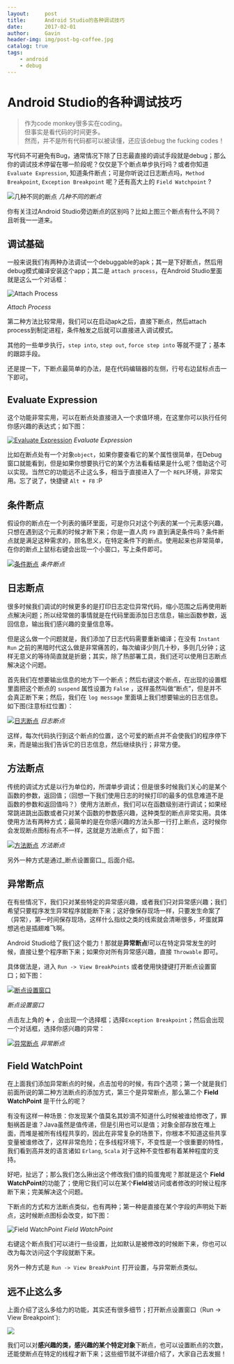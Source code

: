 ```yaml
---
layout:     post
title:      Android Studio的各种调试技巧
date:       2017-02-01
author:     Gavin
header-img: img/post-bg-coffee.jpg
catalog: true
tags:
    - android
    - debug
---
```


Android Studio的各种调试技巧
=======================


>作为code monkey很多实在coding。<br>
>但事实是看代码的时间更多。<br>
>然而，并不是所有代码都可以被读懂，还应该debug the fucking codes！

写代码不可避免有Bug，通常情况下除了日志最直接的调试手段就是debug；那么你的调试技术停留在哪一阶段呢？仅仅是下个断点单步执行吗？或者你知道 `Evaluate Expression`, 知道条件断点；可是你听说过日志断点吗，`Method Breakpoint`, `Exception Breakpoint` 呢？还有高大上的 `Field Watchpoint` ?

![几种不同的断点](http://7sbqce.com1.z0.glb.clouddn.com/test/1450701212799.png)
*几种不同的断点*

你有关注过Android Studio旁边断点的区别吗？比如上图三个断点有什么不同？且听我一一道来。  

调试基础
----

一般来说我们有两种办法调试一个debuggable的apk；其一是下好断点，然后用debug模式编译安装这个app；其二是 `attach process`，在Android Studio里面就是这么一个对话框：

![Attach Process](http://7sbqce.com1.z0.glb.clouddn.com/test/1450697931900.png)

*Attach Process*

第二种方法比较常用，我们可以在启动apk之后，直接下断点，然后attach process到制定进程，条件触发之后就可以直接进入调试模式。

其他的一些单步执行，`step into`, `step out`, `force step into` 等就不提了；基本的跟踪手段。

还是提一下，下断点最简单的办法，是在代码编辑器的左侧，行号右边鼠标点击一下即可。

Evaluate Expression
-------------------

这个功能非常实用，可以在断点处直接进入一个求值环境，在这里你可以执行任何你感兴趣的表达式；如下图：

[![Evaluate Expression](http://7sbqce.com1.z0.glb.clouddn.com/test/1450698259155.png)](http://7sbqce.com1.z0.glb.clouddn.com/test/1450698259155.png "Evaluate Expression")
*Evaluate Expression*

比如在断点处有一个对象`object`，如果你要查看它的某个属性很简单，在Debug窗口就能看到，但是如果你想要执行它的某个方法看看结果是什么呢？借助这个可以实现。当然它的功能远不止这么多，相当于直接进入了一个 `REPL`环境，非常实用。忘了说了，快捷键 `Alt + F8` :P

条件断点
----

假设你的断点在一个列表的循环里面，可是你只对这个列表的某一个元素感兴趣，只想在遇到这个元素的时候才断下来；你是一直人肉 `F9` 直到满足条件吗？条件断点就是满足这种需求的，顾名思义，在特定条件下的断点。使用起来也非常简单，在你的断点上鼠标右键会出现一个小窗口，写上条件即可。

[![条件断点](http://7sbqce.com1.z0.glb.clouddn.com/test/1450698641184.png)](http://7sbqce.com1.z0.glb.clouddn.com/test/1450698641184.png "条件断点")
*条件断点*


日志断点
----

很多时候我们调试的时候更多的是打印日志定位异常代码，缩小范围之后再使用断点解决问题；所以经常做的事情就是在代码里面添加日志信息，输出函数参数，返回信息，输出我们感兴趣的变量信息等。

但是这么做一个问题就是，我们添加了日志代码需要重新编译；在没有 `Instant Run` 之前的黑暗时代这么做是非常痛苦的，每次编译少则几十秒，多则几分钟；这样无意义的等待简直就是折磨；其实，除了热部署工具，我们还可以使用日志断点解决这个问题。

首先我们在想要输出信息的地方下一个断点；然后右键这个断点，在出现的设置框里面把这个断点的 `suspend` 属性设置为 `False` ，这样虽然叫做“断点”，但是并不会真正断下来；然后，我们在 `log message` 里面填上我们想要输出的日志信息。如下图(注意标红位置）：

[![日志断点](http://7sbqce.com1.z0.glb.clouddn.com/test/1450699187057.png)](http://7sbqce.com1.z0.glb.clouddn.com/test/1450699187057.png "日志断点")
*日志断点*

这样，每次代码执行到这个断点的位置，这个可爱的断点并不会使我们的程序停下来，而是输出我们告诉它的日志信息，然后继续执行；非常方便。

方法断点
----

传统的调试方式是以行为单位的，所谓单步调试；但是很多时候我们关心的是某个函数的参数，返回值；（回想一下我们使用日志的时候打印的最多的信息难道不是函数的参数和返回值吗？）使用方法断点，我们可以在函数级别进行调试；如果经常跳进跳出函数或者只对某个函数的参数感兴趣，这种类型的断点非常实用。具体使用方法有两种方式；最简单的是在你感兴趣的方法头那一行打上断点，这时候你会发现断点图标有点不一样，这就是方法断点了，如下图：

[![方法断点](http://7sbqce.com1.z0.glb.clouddn.com/test/1450699584560.png)](http://7sbqce.com1.z0.glb.clouddn.com/test/1450699584560.png "方法断点")
*方法断点*

另外一种方式是通过_断点设置窗口_, 后面介绍。

异常断点
----

在有些情况下，我们只对某些特定的异常感兴趣，或者我们只对异常感兴趣；我们希望只要程序发生异常程序就能断下来；这好像保存现场一样，只要发生命案了（异常），第一时间保存现场，这样什么指纹之类的线索就会清晰很多，坏蛋就算想逃也是插翅难飞啊。

Android Studio给了我们这个能力！那就是**异常断点**!可以在特定异常发生的时候，直接让整个程序断下来；如果你对所有异常感兴趣，直接 `Throwable` 即可。

具体做法是，进入 `Run -> View BreakPoints` 或者使用快捷键打开断点设置窗口；如下图：

[![断点设置窗口](http://7sbqce.com1.z0.glb.clouddn.com/test/1450700136670.png)](http://7sbqce.com1.z0.glb.clouddn.com/test/1450700136670.png "断点设置窗口")

*断点设置窗口*

点击左上角的 ➕ ，会出现一个选择框；选择`Exception Breakpoint`；然后会出现一个对话框，选择你感兴趣的异常：

[![异常断点](http://7sbqce.com1.z0.glb.clouddn.com/test/1450700226518.png)](http://7sbqce.com1.z0.glb.clouddn.com/test/1450700226518.png "异常断点")
*异常断点*

Field WatchPoint
----------------

在上面我们添加异常断点的时候，点击加号的时候，有四个选项；第一个就是我们前面所说的第二种方法断点的添加方式，第三个是异常断点，那么第二个 **Field WatchPoint** 是干什么的呢？

有没有这样一种场景：你发现某个值莫名其妙滴不知道什么时候被谁给修改了，罪魁祸首是谁？Java虽然是值传递，但是引用也可以是值；对象全部存放在堆上面，而堆是被所有线程共享的，因此在非常复杂的场景下，你根本不知道这些共享变量被谁修改了，这样非常危险；在多线程环境下，不变性是一个很重要的特性，我们看到高并发的语言诸如 `Erlang`, `Scala` 对于这种不变性都有着某种程度的支持。

好吧，扯远了；那么我们怎么揪出这个修改我们值的捣蛋鬼呢？那就是这个 **Field WatchPoint**的功能了；使用它我们可以在某个**Field**被访问或者修改的时候让程序断下来；完美解决这个问题。

下断点的方式和方法断点类似，也有两种；第一种是直接在某个字段的声明处下断点，这时候断点图标会改变，如下图：

![Field WatchPoint](http://7sbqce.com1.z0.glb.clouddn.com/test/1450700886216.png)
*Field WatchPoint*

右键这个断点我们可以进行一些设置，比如默认是被修改的时候断下来，你也可以改为每次访问这个字段就断下来。

另外一种方式是 `Run -> View BreakPoint` 打开设置，与异常断点类似。

远不止这么多
------

上面介绍了这么多给力的功能，其实还有很多细节；打开断点设置窗口（Run -> View Breakpoint`):

[![](http://7sbqce.com1.z0.glb.clouddn.com/test/1450701055366.png)](http://7sbqce.com1.z0.glb.clouddn.com/test/1450701055366.png)

我们可以对**感兴趣的类，感兴趣的某个特定对象**下断点，也可以设置断点的次数，还能使断点在特定的线程才断下来；这些细节就不详细介绍了，大家自己去发掘！
